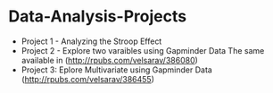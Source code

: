 # Data-Analysis-Projects
* Project 1 - Analyzing the Stroop Effect
* Project 2 - Explore two varaibles using Gapminder Data
The same available in (http://rpubs.com/velsarav/386080)
* Project 3: Eplore Multivariate using Gapminder Data
(http://rpubs.com/velsarav/386455)
